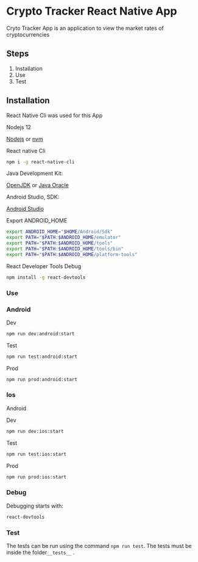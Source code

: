 # Crypto Tracker React Native App

Cryto Tracker App is an application to view the market rates of cryptocurrencies

## Steps

1. Installation
2. Use
3. Test

## Installation

React Native Cli was used for this App

Nodejs 12 

[Nodejs](https://nodejs.org/es/)
or
[nvm](https://github.com/nvm-sh/nvm)

React native Cli

```bash
npm i -g react-native-cli
```

Java Development Kit:

[OpenJDK](http://openjdk.java.net/)
or
[Java Oracle](https://www.oracle.com/java/technologies/javase-downloads.html)

Android Studio, SDK: 

[Android Studio](https://developer.android.com/studio/index.html)

Export ANDROID_HOME

```bash
export ANDROID_HOME="$HOME/Android/Sdk"
export PATH="$PATH:$ANDROID_HOME/emulator"
export PATH="$PATH:$ANDROID_HOME/tools"
export PATH="$PATH:$ANDROID_HOME/tools/bin"
export PATH="$PATH:$ANDROID_HOME/platform-tools"
```

React Developer Tools Debug

```bash
npm install -g react-devtools
```

### Use

### Android

Dev
```bash
npm run dev:android:start
```
Test
```bash
npm run test:android:start
```

Prod
```bash
npm run prod:android:start
```

### Ios

Android

Dev
```bash
npm run dev:ios:start
```

Test
```bash
npm run test:ios:start
```

Prod
```bash
npm run prod:ios:start
```

### Debug 

Debugging starts with: 

```bash
react-devtools
```

### Test

The tests can be run using the command `npm run test`. 
The tests must be inside the folder`__tests__` .